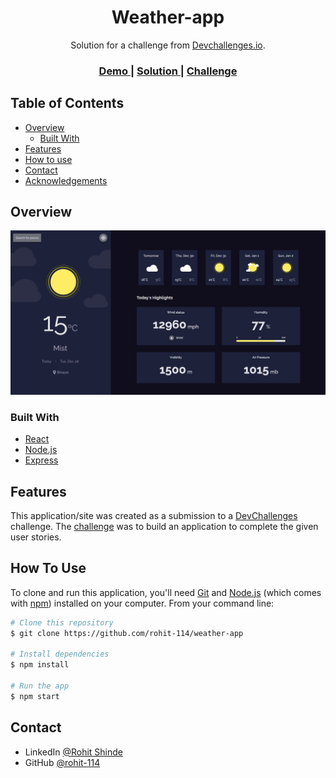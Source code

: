

<h1 align="center">Weather-app</h1>

<div align="center">
   Solution for a challenge from  <a href="http://devchallenges.io" target="_blank">Devchallenges.io</a>.
</div>

<div align="center">
  <h3>
    <a href="https://morning-eyrie-04893.herokuapp.com/">
      Demo
    </a>
    <span> | </span>
    <a href="https://devchallenges.io/solutions/EoxuJITUux6Q7os36yxN">
      Solution
    </a>
    <span> | </span>
    <a href="https://devchallenges.io/challenges/mM1UIenRhK808W8qmLWv">
      Challenge
    </a>
  </h3>
</div>

<!-- TABLE OF CONTENTS -->

## Table of Contents

- [Overview](#overview)
  - [Built With](#built-with)
- [Features](#features)
- [How to use](#how-to-use)
- [Contact](#contact)
- [Acknowledgements](#acknowledgements)

<!-- OVERVIEW -->

## Overview

![screenshot](/Screenshot.jpg)

### Built With

- [React](https://reactjs.org/)
- [Node.js](https://nodejs.org/)
- [Express](https://expressjs.org)

## Features
This application/site was created as a submission to a [DevChallenges](https://devchallenges.io/challenges) challenge. The [challenge](https://devchallenges.io/challenges/mM1UIenRhK808W8qmLWv) was to build an application to complete the given user stories.

## How To Use

To clone and run this application, you'll need [Git](https://git-scm.com) and [Node.js](https://nodejs.org/en/download/) (which comes with [npm](http://npmjs.com)) installed on your computer. From your command line:

```bash
# Clone this repository
$ git clone https://github.com/rohit-114/weather-app

# Install dependencies
$ npm install

# Run the app
$ npm start
```

## Contact

- LinkedIn [@Rohit Shinde](https://linkedin.com/in/rohit-shinde-947011191/)
- GitHub [@rohit-114](https://github.com/rohit-114)

